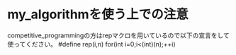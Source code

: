 # my_algorithmを使う上での注意
competitive_programmingの方はrepマクロを用いているので以下の宣言をして使ってください。
#define rep(i,n) for(int i=0;i<(int)(n);++i)
